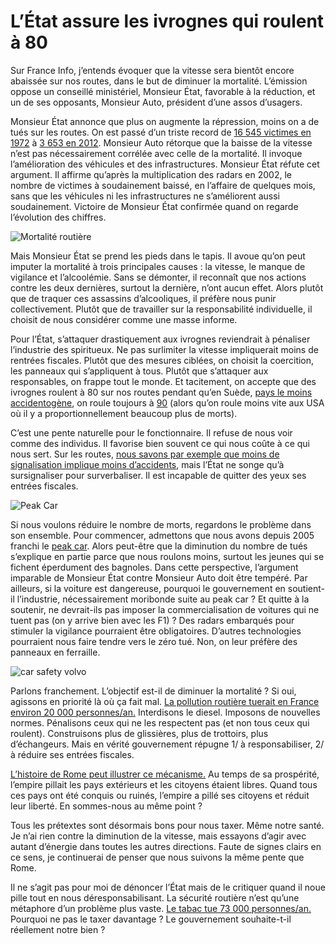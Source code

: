 # L’État assure les ivrognes qui roulent à 80

Sur France Info, j’entends évoquer que la vitesse sera bientôt encore abaissée sur nos routes, dans le but de diminuer la mortalité. L’émission oppose un conseillé ministériel, Monsieur État, favorable à la réduction, et un de ses opposants, Monsieur Auto, président d’une assos d’usagers.<span id="more-33595"></span>

Monsieur État annonce que plus on augmente la répression, moins on a de tués sur les routes. On est passé d’un triste record de [16 545 victimes en 1972](http://www.securite-routiere.org/Fiches/statistiques/statfr.htm) à [3 653 en 2012](http://fr.wikipedia.org/wiki/Accident_de_la_route_en_France). Monsieur Auto rétorque que la baisse de la vitesse n’est pas nécessairement corrélée avec celle de la mortalité. Il invoque l’amélioration des véhicules et des infrastructures. Monsieur État réfute cet argument. Il affirme qu’après la multiplication des radars en 2002, le nombre de victimes à soudainement baissé, en l’affaire de quelques mois, sans que les véhicules ni les infrastructures ne s’améliorent aussi soudainement. Victoire de Monsieur État confirmée quand on regarde l’évolution des chiffres.

![Mortalité routière](https://tcrouzet.com/images_tc/2013/10/route1.png)

Mais Monsieur État se prend les pieds dans le tapis. Il avoue qu’on peut imputer la mortalité à trois principales causes : la vitesse, le manque de vigilance et l’alcoolémie. Sans se démonter, il reconnaît que nos actions contre les deux dernières, surtout la dernière, n’ont aucun effet. Alors plutôt que de traquer ces assassins d’alcooliques, il préfère nous punir collectivement. Plutôt que de travailler sur la responsabilité individuelle, il choisit de nous considérer comme une masse informe.

Pour l’État, s’attaquer drastiquement aux ivrognes reviendrait à pénaliser l’industrie des spiritueux. Ne pas surlimiter la vitesse impliquerait moins de rentrées fiscales. Plutôt que des mesures ciblées, on choisit la coercition, les panneaux qui s’appliquent à tous. Plutôt que s’attaquer aux responsables, on frappe tout le monde. Et tacitement, on accepte que des ivrognes roulent à 80 sur nos routes pendant qu’en Suède, [pays le moins accidentogène](http://roadskillmap.com/), on roule toujours à [90](http://fr.wikipedia.org/wiki/Limitations_de_vitesse_en_Su%C3%A8de) (alors qu’on roule moins vite aux USA où il y a proportionnellement beaucoup plus de morts).

C’est une pente naturelle pour le fonctionnaire. Il refuse de nous voir comme des individus. Il favorise bien souvent ce qui nous coûte à ce qui nous sert. Sur les routes, [nous savons par exemple que moins de signalisation implique moins d’accidents](https://tcrouzet.com/2008/06/22/rever-de-routes-plus-securisees/), mais l’État ne songe qu’à sursignaliser pour surverbaliser. Il est incapable de quitter des yeux ses entrées fiscales.

![Peak Car](https://tcrouzet.com/images_tc/2013/10/route2.gif)

Si nous voulons réduire le nombre de morts, regardons le problème dans son ensemble. Pour commencer, admettons que nous avons depuis 2005 franchi le [peak car](http://en.wikipedia.org/wiki/Peak_car). Alors peut-être que la diminution du nombre de tués s’explique en partie parce que nous roulons moins, surtout les jeunes qui se fichent éperdument des bagnoles. Dans cette perspective, l’argument imparable de Monsieur État contre Monsieur Auto doit être tempéré. Par ailleurs, si la voiture est dangereuse, pourquoi le gouvernement en soutient-il l’industrie, nécessairement moribonde suite au peak car ? Et quitte à la soutenir, ne devrait-ils pas imposer la commercialisation de voitures qui ne tuent pas (on y arrive bien avec les F1) ? Des radars embarqués pour stimuler la vigilance pourraient être obligatoires. D’autres technologies pourraient nous faire tendre vers le zéro tué. Non, on leur préfère des panneaux en ferraille.

![car safety volvo](https://tcrouzet.com/images_tc/2013/10/car_safety_volvo_sweden_1.jpg)

Parlons franchement. L’objectif est-il de diminuer la mortalité ? Si oui, agissons en priorité là où ça fait mal. [La pollution routière tuerait en France environ 20 000 personnes/an.](http://www.consoglobe.com/idee-recue-route-tue-pollution-4242-cg) Interdisons le diesel. Imposons de nouvelles normes. Pénalisons ceux qui ne les respectent pas (et non tous ceux qui roulent). Construisons plus de glissières, plus de trottoirs, plus d’échangeurs. Mais en vérité gouvernement répugne 1/ à responsabiliser, 2/ à réduire ses entrées fiscales.

[L’histoire de Rome peut illustrer ce mécanisme.](http://www.24hgold.com/francais/actualite-or-argent-sommes-nous-rome-.aspx?article=4547264994G10020&redirect=false&contributor=Damien+Theillier&mk=2) Au temps de sa prospérité, l’empire pillait les pays extérieurs et les citoyens étaient libres. Quand tous ces pays ont été conquis ou ruinés, l’empire a pillé ses citoyens et réduit leur liberté. En sommes-nous au même point ?

Tous les prétextes sont désormais bons pour nous taxer. Même notre santé. Je n’ai rien contre la diminution de la vitesse, mais essayons d’agir avec autant d’énergie dans toutes les autres directions. Faute de signes clairs en ce sens, je continuerai de penser que nous suivons la même pente que Rome.

Il ne s’agit pas pour moi de dénoncer l’État mais de le critiquer quand il noue pille tout en nous déresponsabilisant. La sécurité routière n’est qu’une métaphore d’un problème plus vaste. [Le tabac tue 73 000 personnes/an.](http://www.inpes.sante.fr/10000/themes/tabac/index.asp) Pourquoi ne pas le taxer davantage ? Le gouvernement souhaite-t-il réellement notre bien ?